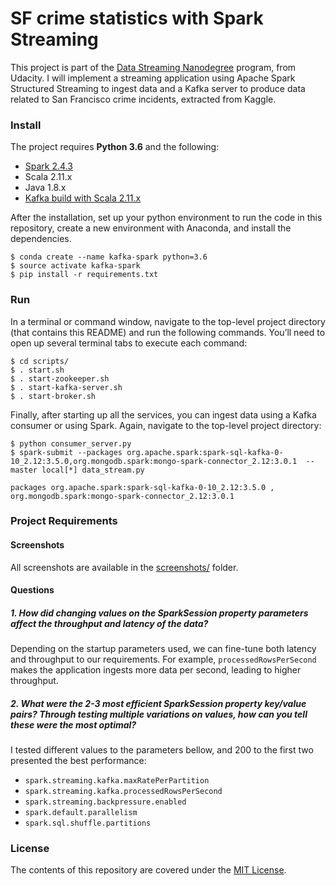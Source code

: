 SF crime statistics with Spark Streaming
===========

This project is part of the [Data Streaming Nanodegree](https://www.udacity.com/course/data-streaming-nanodegree--nd029) program, from Udacity. I will implement a streaming application using Apache Spark Structured Streaming to ingest data and a Kafka server to produce data related to San Francisco crime incidents, extracted from Kaggle.


### Install

The project requires __Python 3.6__ and the following:

- [Spark 2.4.3](https://spark.apache.org/downloads.html.)
- Scala 2.11.x
- Java 1.8.x
- [Kafka build with Scala 2.11.x](https://kafka.apache.org/downloads)

After the installation, set up your python environment to run the code in this repository, create a new environment with Anaconda, and install the dependencies.

```shell
$ conda create --name kafka-spark python=3.6
$ source activate kafka-spark
$ pip install -r requirements.txt
```


### Run
In a terminal or command window, navigate to the top-level project directory (that contains this README) and run the following commands. You’ll need to open up several terminal tabs to execute each command:

```shell
$ cd scripts/
$ . start.sh
$ . start-zookeeper.sh
$ . start-kafka-server.sh
$ . start-broker.sh
```

Finally, after starting up all the services, you can ingest data using a Kafka consumer or using Spark. Again, navigate to the top-level project directory:

```shell
$ python consumer_server.py
$ spark-submit --packages org.apache.spark:spark-sql-kafka-0-10_2.12:3.5.0,org.mongodb.spark:mongo-spark-connector_2.12:3.0.1  --master local[*] data_stream.py

packages org.apache.spark:spark-sql-kafka-0-10_2.12:3.5.0 ,   org.mongodb.spark:mongo-spark-connector_2.12:3.0.1
```


### Project Requirements

#### Screenshots

All screenshots are available in the [screenshots/](screenshots/) folder.

#### Questions

##### 1. How did changing values on the SparkSession property parameters affect the throughput and latency of the data?
Depending on the startup parameters used, we can fine-tune both latency and throughput to our requirements. For example, `processedRowsPerSecond` makes the application ingests more data per second, leading to higher throughput.

##### 2. What were the 2-3 most efficient SparkSession property key/value pairs? Through testing multiple variations on values, how can you tell these were the most optimal?
I tested different values to the parameters bellow, and 200 to the first two presented the best performance:
- `spark.streaming.kafka.maxRatePerPartition`
- `spark.streaming.kafka.processedRowsPerSecond`
- `spark.streaming.backpressure.enabled`
- `spark.default.parallelism`
- `spark.sql.shuffle.partitions`


### License
The contents of this repository are covered under the [MIT License](LICENSE).
